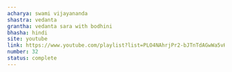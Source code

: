 ```yaml
---
acharya: swami vijayananda
shastra: vedanta
grantha: vedanta sara with bodhini
bhasha: hindi
site: youtube
link: https://www.youtube.com/playlist?list=PLO4NAhrjPr2-bJTnTdAGwWa5vHjfkUpBA
number: 32
status: complete
---
```

